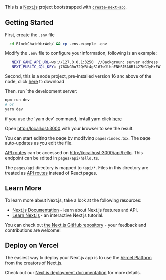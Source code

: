 This is a [Next.js](https://nextjs.org/) project bootstrapped with [`create-next-app`](https://github.com/vercel/next.js/tree/canary/packages/create-next-app).

## Getting Started

First, create the `.env` file

```bash
  cd BlockChainWarWeb/ && cp .env.example .env
```

Modify the `.env` file to configure your information, following is an example:

```bash
   NEXT_GAME_API_URL=ws://127.0.0.1:3250  //Background server address
   NEXT_PUBLIC_GQL_KEY= j76XNG0u72QWBt4gS167wJlhnFNHSI5A6R1427KGJyMrFWI7s8wOvz1vmA4DsGos     
```
Second, this is a node project, pre-installed version 16 and above of the node, click [here](https:/odejs.org/zh-cn/download/) to download

Then, run `the development server:

```bash
npm run dev
# or
yarn dev
```

if you use the 'yarn dev' command, install yarn click [here](https://classic.yarnpkg.com/lang/en/docs/install/#mac-stable)

Open [http://localhost:3000](http://localhost:3000) with your browser to see the result.

You can start editing the page by modifying `pages/index.tsx`. The page auto-updates as you edit the file.

[API routes](https://nextjs.org/docs/api-routes/introduction) can be accessed on [http://localhost:3000/api/hello](http://localhost:3000/api/hello). This endpoint can be edited in `pages/api/hello.ts`.

The `pages/api` directory is mapped to `/api/*`. Files in this directory are treated as [API routes](https://nextjs.org/docs/api-routes/introduction) instead of React pages.

## Learn More

To learn more about Next.js, take a look at the following resources:

- [Next.js Documentation](https://nextjs.org/docs) - learn about Next.js features and API.
- [Learn Next.js](https://nextjs.org/learn) - an interactive Next.js tutorial.

You can check out [the Next.js GitHub repository](https://github.com/vercel/next.js/) - your feedback and contributions are welcome!

## Deploy on Vercel

The easiest way to deploy your Next.js app is to use the [Vercel Platform](https://vercel.com/new?utm_medium=default-template&filter=next.js&utm_source=create-next-app&utm_campaign=create-next-app-readme) from the creators of Next.js.

Check out our [Next.js deployment documentation](https://nextjs.org/docs/deployment) for more details.

